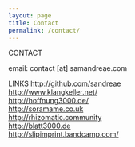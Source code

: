 ```yaml
---
layout: page
title: Contact
permalink: /contact/
---
```


CONTACT

email: contact [at] samandreae.com  

LINKS
http://github.com/sandreae  
http://www.klangkeller.net/  
http://hoffnung3000.de/  
http://soramame.co.uk  
http://rhizomatic.community  
http://blatt3000.de  
http://slipimprint.bandcamp.com/  
